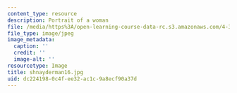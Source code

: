 ```yaml
---
content_type: resource
description: Portrait of a woman
file: /media/https%3A/open-learning-course-data-rc.s3.amazonaws.com/4-341-introduction-to-photography-fall-2002/dc2241980c4fee32ac1c9a8ecf90a37d_shnayderman16.jpg
file_type: image/jpeg
image_metadata:
  caption: ''
  credit: ''
  image-alt: ''
resourcetype: Image
title: shnayderman16.jpg
uid: dc224198-0c4f-ee32-ac1c-9a8ecf90a37d
---
```

